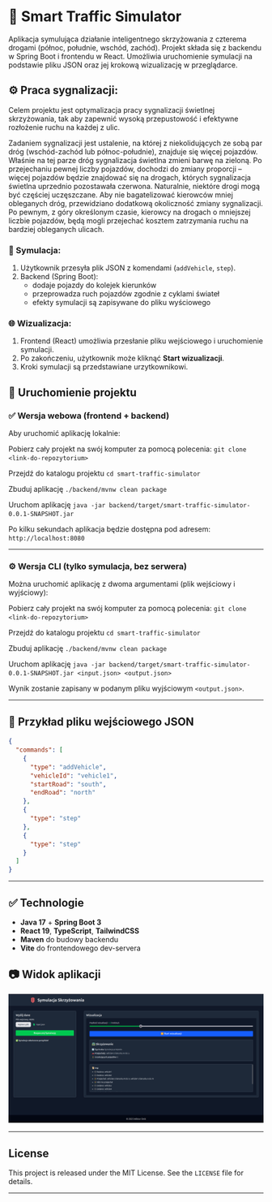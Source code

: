 # 🚦 Smart Traffic Simulator

Aplikacja symulująca działanie inteligentnego skrzyżowania z czterema drogami (północ, południe, wschód, zachód). Projekt składa się z backendu w Spring Boot i frontendu w React. Umożliwia uruchomienie symulacji na podstawie pliku JSON oraz jej krokową wizualizację w przeglądarce.
 
## ⚙️ Praca sygnalizacji:
Celem projektu jest optymalizacja pracy sygnalizacji świetlnej skrzyżowania, tak aby zapewnić wysoką przepustowość i efektywne rozłożenie ruchu na każdej z ulic.

Zadaniem sygnalizacji jest ustalenie, na której z niekolidujących ze sobą par dróg (wschód-zachód lub północ-południe), znajduje się więcej pojazdów. Właśnie na tej parze dróg sygnalizacja świetlna zmieni barwę na zieloną. Po przejechaniu pewnej liczby pojazdów, dochodzi do zmiany proporcji – więcej pojazdów będzie znajdować się na drogach, których sygnalizacja świetlna uprzednio pozostawała czerwona. Naturalnie, niektóre drogi mogą być częściej uczęszczane. Aby nie bagatelizować kierowców mniej obleganych dróg, przewidziano dodatkową okoliczność zmiany sygnalizacji. Po pewnym, z góry określonym czasie, kierowcy na drogach o mniejszej liczbie pojazdów, będą mogli przejechać kosztem zatrzymania ruchu na bardziej obleganych ulicach.

### 🔁 Symulacja:

1. Użytkownik przesyła plik JSON z komendami (`addVehicle`, `step`).
2. Backend (Spring Boot):
   - dodaje pojazdy do kolejek kierunków
   - przeprowadza ruch pojazdów zgodnie z cyklami świateł
   - efekty symulacji są zapisywane do pliku wyściowego


### 🌐 Wizualizacja:

1. Frontend (React) umożliwia przesłanie pliku wejściowego i uruchomienie symulacji.
2. Po zakończeniu, użytkownik może kliknąć **Start wizualizacji**.
3. Kroki symulacji są przedstawiane urzytkownikowi.


## 🚀 Uruchomienie projektu

### ✅ Wersja webowa (frontend + backend)
Aby uruchomić aplikację lokalnie:

Pobierz cały projekt na swój komputer za pomocą polecenia:
 `git clone <link-do-repozytorium>
 `
 
Przejdź do katalogu projektu
 `cd smart-traffic-simulator`
 
Zbuduj aplikację
 `./backend/mvnw clean package`
 
Uruchom aplikację
 `java -jar backend/target/smart-traffic-simulator-0.0.1-SNAPSHOT.jar`

Po kilku sekundach aplikacja będzie dostępna pod adresem:
 `http://localhost:8080`


---

### ⚙️ Wersja CLI (tylko symulacja, bez serwera)

Można uruchomić aplikację z dwoma argumentami (plik wejściowy i wyjściowy):

Pobierz cały projekt na swój komputer za pomocą polecenia:
 `git clone <link-do-repozytorium>
 `
 
Przejdź do katalogu projektu
 `cd smart-traffic-simulator`
 
Zbuduj aplikację
 `./backend/mvnw clean package`
 
Uruchom aplikację
 `java -jar backend/target/smart-traffic-simulator-0.0.1-SNAPSHOT.jar <input.json> <output.json>`

Wynik zostanie zapisany w podanym pliku wyjściowym `<output.json>`.

---



## 🧪 Przykład pliku wejściowego JSON

```json
{
  "commands": [
    {
      "type": "addVehicle",
      "vehicleId": "vehicle1",
      "startRoad": "south",
      "endRoad": "north"
    },
    {
      "type": "step"
    },
    {
      "type": "step"
    }
  ]
}
```

---




## ✅ Technologie

- **Java 17** + **Spring Boot 3**
- **React 19**, **TypeScript**, **TailwindCSS**
- **Maven** do budowy backendu
- **Vite** do frontendowego dev-servera


## 📷 Widok aplikacji

![Widok symulacji](./assets/screenshot.png)

---
## License
This project is released under the MIT License. See the `LICENSE` file for details.

---
